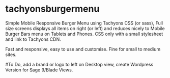 # tachyonsburgermenu
Simple Mobile Responsive Burger Menu using Tachyons CSS (or sass), Full size screens displays all items on right (or left) and reduces nicely to Mobile Burger Bars menu on Tablets and Phones. CSS only with a small stylesheet and link to Tachyons CDN.

Fast and responsive, easy to use and customise. Fine for small to medium sites.

#To Do, add a brand or logo to left on Desktop view, create Wordpress Version for Sage 9/Blade Views.


